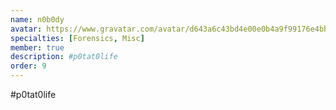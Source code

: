 ```yaml
---
name: n0b0dy
avatar: https://www.gravatar.com/avatar/d643a6c43bd4e00e0b4a9f99176e4bbe?d=identicon&s=256
specialties: [Forensics, Misc]
member: true
description: #p0tat0life
order: 9
---
```


#p0tat0life
